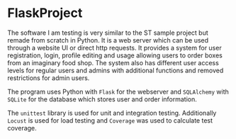 # FlaskProject

The software I am testing is very similar to the ST sample project but remade from scratch in Python. It is a web server which can be used through a website UI or direct http requests. It provides a system for user registration, login, profile editing and usage allowing users to order boxes from an imaginary food shop. The system also has different user access levels for regular users and admins with additional functions and removed restrictions for admin users.

The program uses Python with ```Flask``` for the webserver and ```SQLAlchemy``` with ```SQLite``` for the database which stores user and order information.

The ```unittest``` library is used for unit and integration testing. Additionally ```Locust``` is used for load testing and ```Coverage``` was used to calculate test coverage.
